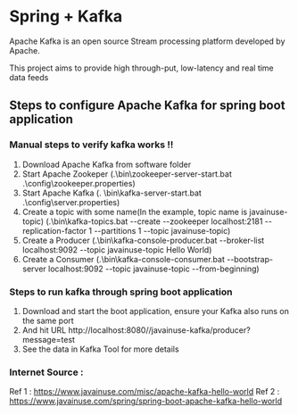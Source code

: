 # Spring + Kafka

Apache Kafka is an open source Stream processing platform developed by Apache.

This project aims to provide high through-put, low-latency and real time data feeds


## Steps to configure Apache Kafka for spring boot application

### Manual steps to verify kafka works !!
1. Download Apache Kafka from software folder
2. Start Apache Zookeper (<Downloaded location>.\bin\zookeeper-server-start.bat .\config\zookeeper.properties)
3. Start Apache Kafka (<Downloaded location>. \bin\kafka-server-start.bat .\config\server.properties)
4. Create a topic with some name(In the example, topic name is javainuse-topic) (<Downloaded location>.\bin\kafka-topics.bat --create --zookeeper localhost:2181 --replication-factor 1 --partitions 1 --topic javainuse-topic)
5. Create a Producer (.\bin\kafka-console-producer.bat --broker-list localhost:9092 --topic javainuse-topic Hello World)
6. Create a Consumer (.\bin\kafka-console-consumer.bat --bootstrap-server localhost:9092 --topic javainuse-topic --from-beginning)
   
### Steps to run kafka through spring boot application
1. Download and start the boot application, ensure your Kafka also runs on the same port
2. And hit URL http://localhost:8080//javainuse-kafka/producer?message=test
3. See the data in Kafka Tool for more details

### Internet Source : 
Ref 1 : https://www.javainuse.com/misc/apache-kafka-hello-world
Ref 2 : https://www.javainuse.com/spring/spring-boot-apache-kafka-hello-world



